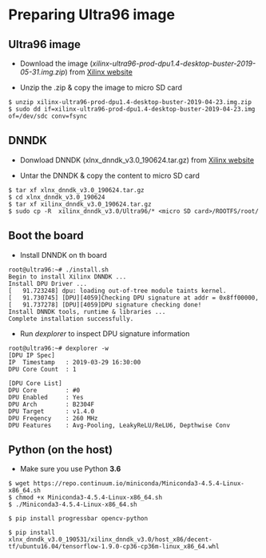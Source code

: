 # Preparing Ultra96 image

## Ultra96 image

- Download the image (_xilinx-ultra96-prod-dpu1.4-desktop-buster-2019-05-31.img.zip_) from [Xilinx website](https://www.xilinx.com/products/design-tools/ai-inference/ai-developer-hub.html#edge)

- Unzip the .zip & copy the image to micro SD card

```shell-session
$ unzip xilinx-ultra96-prod-dpu1.4-desktop-buster-2019-04-23.img.zip
$ sudo dd if=xilinx-ultra96-prod-dpu1.4-desktop-buster-2019-04-23.img of=/dev/sdc conv=fsync
```

## DNNDK

- Donwload DNNDK (xlnx_dnndk_v3.0_190624.tar.gz) from [Xilinx website](https://www.xilinx.com/products/design-tools/ai-inference/ai-developer-hub.html#edge)

- Untar the DNNDK & copy the content to micro SD card

```shell-session
$ tar xf xlnx_dnndk_v3.0_190624.tar.gz
$ cd xlnx_dnndk_v3.0_190624
$ tar xf xilinx_dnndk_v3.0_190624.tar.gz
$ sudo cp -R  xilinx_dnndk_v3.0/Ultra96/* <micro SD card>/ROOTFS/root/
```

## Boot the board

- Install DNNDK on th board

```shell-session
root@ultra96:~# ./install.sh 
Begin to install Xilinx DNNDK ...
Install DPU Driver ...
[   91.723248] dpu: loading out-of-tree module taints kernel.
[   91.730745] [DPU][4059]Checking DPU signature at addr = 0x8ff00000, 
[   91.737278] [DPU][4059]DPU signature checking done!
Install DNNDK tools, runtime & libraries ...
Complete installation successfully.
```

- Run _dexplorer_ to inspect DPU signature information

```shell-session
root@ultra96:~# dexplorer -w
[DPU IP Spec]
IP  Timestamp   : 2019-03-29 16:30:00
DPU Core Count  : 1

[DPU Core List]
DPU Core        : #0
DPU Enabled     : Yes
DPU Arch        : B2304F
DPU Target      : v1.4.0
DPU Freqency    : 260 MHz
DPU Features    : Avg-Pooling, LeakyReLU/ReLU6, Depthwise Conv
```

## Python (on the host)

- Make sure you use Python __3.6__

```shell-session
$ wget https://repo.continuum.io/miniconda/Miniconda3-4.5.4-Linux-x86_64.sh
$ chmod +x Miniconda3-4.5.4-Linux-x86_64.sh
$ ./Miniconda3-4.5.4-Linux-x86_64.sh

$ pip install progressbar opencv-python

$ pip install xlnx_dnndk_v3.0_190531/xilinx_dnndk_v3.0/host_x86/decent-tf/ubuntu16.04/tensorflow-1.9.0-cp36-cp36m-linux_x86_64.whl 
```
